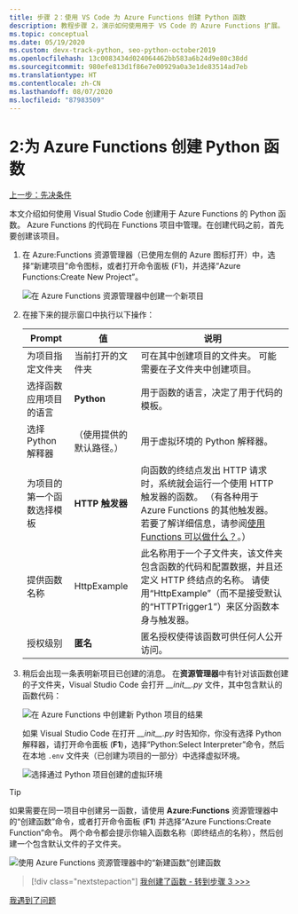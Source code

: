 ```yaml
---
title: 步骤 2：使用 VS Code 为 Azure Functions 创建 Python 函数
description: 教程步骤 2，演示如何使用用于 VS Code 的 Azure Functions 扩展。
ms.topic: conceptual
ms.date: 05/19/2020
ms.custom: devx-track-python, seo-python-october2019
ms.openlocfilehash: 13c0083434d024064462bb583a6b24d9e80c38dd
ms.sourcegitcommit: 980efe813d1f86e7e00929a0a3e1de83514ad7eb
ms.translationtype: HT
ms.contentlocale: zh-CN
ms.lasthandoff: 08/07/2020
ms.locfileid: "87983509"
---
```

# <a name="2-create-a-python-function-for-azure-functions"></a>2:为 Azure Functions 创建 Python 函数

[上一步：先决条件](tutorial-vs-code-serverless-python-01.md)

本文介绍如何使用 Visual Studio Code 创建用于 Azure Functions 的 Python 函数。 Azure Functions 的代码在 Functions 项目中管理。在创建代码之前，首先要创建该项目。

1. 在 Azure:Functions 资源管理器（已使用左侧的 Azure 图标打开）中，选择“新建项目”命令图标，或者打开命令面板 (F1)，并选择“Azure Functions:Create New Project”。

    ![在 Azure Functions 资源管理器中创建一个新项目](media/tutorial-vs-code-serverless-python/create-a-new-project-in-azure-functions-explorer.png)

1. 在接下来的提示窗口中执行以下操作：

    | Prompt | 值 | 说明 |
    | --- | --- | --- |
    | 为项目指定文件夹 | 当前打开的文件夹 | 可在其中创建项目的文件夹。 可能需要在子文件夹中创建项目。 |
    | 选择函数应用项目的语言 | **Python** | 用于函数的语言，决定了用于代码的模板。 |
    | 选择 Python 解释器 | （使用提供的默认路径。） | 用于虚拟环境的 Python 解释器。 |
    | 为项目的第一个函数选择模板 | **HTTP 触发器** | 向函数的终结点发出 HTTP 请求时，系统就会运行一个使用 HTTP 触发器的函数。 （有各种用于 Azure Functions 的其他触发器。 若要了解详细信息，请参阅[使用 Functions 可以做什么？](/azure/azure-functions/functions-overview#what-can-i-do-with-functions)。） |
    | 提供函数名称 | HttpExample | 此名称用于一个子文件夹，该文件夹包含函数的代码和配置数据，并且还定义 HTTP 终结点的名称。 请使用“HttpExample”（而不是接受默认的“HTTPTrigger1”）来区分函数本身与触发器。 |
    | 授权级别 | **匿名** | 匿名授权使得该函数可供任何人公开访问。 |

1. 稍后会出现一条表明新项目已创建的消息。 在**资源管理器**中有针对该函数创建的子文件夹，Visual Studio Code 会打开 *\_\_init\_\_.py* 文件，其中包含默认的函数代码：

    ![在 Azure Functions 中创建新 Python 项目的结果](media/tutorial-vs-code-serverless-python/display-results-of-new-python-project-in-azure-functions.png)

    如果 Visual Studio Code 在打开 *\_\_init\_\_.py* 时告知你，你没有选择 Python 解释器，请打开命令面板 (**F1**)，选择“Python:Select Interpreter”命令，然后在本地 `.env` 文件夹（已创建为项目的一部分）中选择虚拟环境。

    ![选择通过 Python 项目创建的虚拟环境](media/tutorial-vs-code-serverless-python/select-virtual-environment-created-with-the-python-project.png)

> [!TIP]
> 如果需要在同一项目中创建另一函数，请使用 **Azure:Functions** 资源管理器中的“创建函数”命令，或者打开命令面板 (**F1**) 并选择“Azure Functions:Create Function”命令。 两个命令都会提示你输入函数名称（即终结点的名称），然后创建一个包含默认文件的子文件夹。
>
> ![使用 Azure Functions 资源管理器中的“新建函数”创建函数](media/tutorial-vs-code-serverless-python/create-new-functions-in-azure-functions-explorer.png)

> [!div class="nextstepaction"]
> [我创建了函数 - 转到步骤 3 >>>](tutorial-vs-code-serverless-python-03.md)

[我遇到了问题](https://www.research.net/r/PWZWZ52?tutorial=vscode-functions-python&step=02-create-function)
